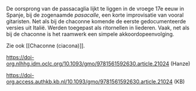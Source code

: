 De oorsprong van de passacaglia lijkt te liggen in de vroege 17e eeuw in Spanje, bij de zogenaamde *pasacalle*, een korte improvisatie van vooral gitaristen. Net als bij de chaconne komende de eerste gedocumenteerde versies uit Italië.
Werden toegepast als ritornellen in liederen. Vaak, net als bij de chaconne is het raamwerk een simpele akkoordopeenvolging.

Zie ook [[Chaconne (ciacona)]].

https://doi-org.nlhhg.idm.oclc.org/10.1093/gmo/9781561592630.article.21024 (Hanze)

https://doi-org.access.authkb.kb.nl/10.1093/gmo/9781561592630.article.21024 (KB)

